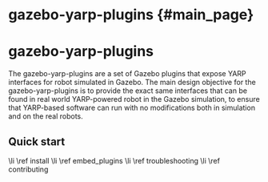 gazebo-yarp-plugins {#main_page}
=====================

gazebo-yarp-plugins
=====================

The gazebo-yarp-plugins are a set of Gazebo plugins that expose YARP interfaces 
for robot simulated in Gazebo. The main design objective for the gazebo-yarp-plugins 
is to provide the exact same interfaces that can be found in real world YARP-powered 
robot in the Gazebo simulation, to ensure that YARP-based software can run with no modifications
both in simulation and on the real robots. 

Quick start
-----------------------
\li \ref install
\li \ref embed_plugins
\li \ref troubleshooting
\li \ref contributing
